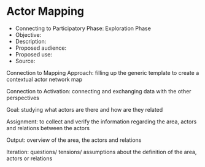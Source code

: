 # Actor Mapping 


- Connecting to Participatory Phase: Exploration Phase 
- Objective: 
- Description: 
- Proposed audience: 
- Proposed use: 
- Source:


Connection to Mapping Approach: filling up the generic template to create a contextual actor network map

Connection to Activation: connecting and exchanging data with the other perspectives


Goal: studying what actors are there and how are they related

Assignment: to collect and verify the information regarding the area, actors and relations between the actors


Output: overview of the area, the actors and relations

Iteration: questions/ tensions/ assumptions about the definition of the area, actors or relations


